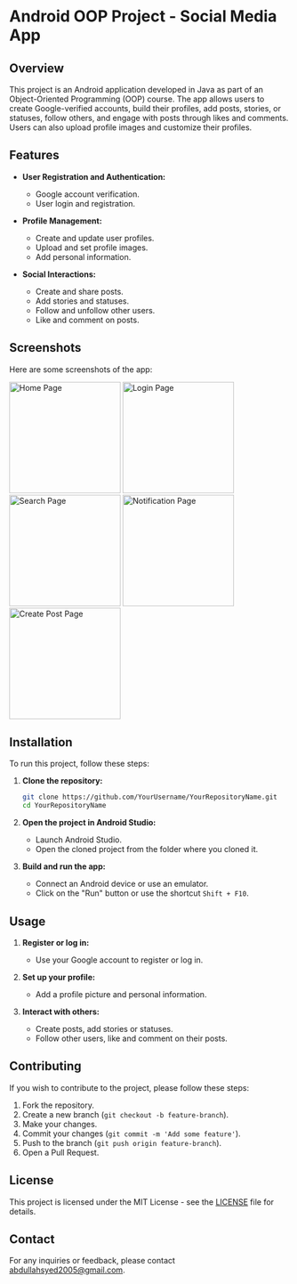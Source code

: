 # Android OOP Project - Social Media App

## Overview
This project is an Android application developed in Java as part of an Object-Oriented Programming (OOP) course. The app allows users to create Google-verified accounts, build their profiles, add posts, stories, or statuses, follow others, and engage with posts through likes and comments. Users can also upload profile images and customize their profiles.

## Features
- **User Registration and Authentication:**
  - Google account verification.
  - User login and registration.

- **Profile Management:**
  - Create and update user profiles.
  - Upload and set profile images.
  - Add personal information.

- **Social Interactions:**
  - Create and share posts.
  - Add stories and statuses.
  - Follow and unfollow other users.
  - Like and comment on posts.

## Screenshots
Here are some screenshots of the app:

<p float="left">
  <img src="images/HomePage.png" alt="Home Page" width="200" />
  <img src="images/LoginPage.png" alt="Login Page" width="200" />
  <img src="images/SearchPage.png" alt="Search Page" width="200" />
  <img src="images/NotificationPage.png" alt="Notification Page" width="200" />
  <img src="images/CreatePostPage.png" alt="Create Post Page" width="200" />
</p>

## Installation
To run this project, follow these steps:

1. **Clone the repository:**
    ```bash
    git clone https://github.com/YourUsername/YourRepositoryName.git
    cd YourRepositoryName
    ```

2. **Open the project in Android Studio:**
    - Launch Android Studio.
    - Open the cloned project from the folder where you cloned it.

3. **Build and run the app:**
    - Connect an Android device or use an emulator.
    - Click on the "Run" button or use the shortcut `Shift + F10`.

## Usage
1. **Register or log in:**
    - Use your Google account to register or log in.

2. **Set up your profile:**
    - Add a profile picture and personal information.

3. **Interact with others:**
    - Create posts, add stories or statuses.
    - Follow other users, like and comment on their posts.

## Contributing
If you wish to contribute to the project, please follow these steps:

1. Fork the repository.
2. Create a new branch (`git checkout -b feature-branch`).
3. Make your changes.
4. Commit your changes (`git commit -m 'Add some feature'`).
5. Push to the branch (`git push origin feature-branch`).
6. Open a Pull Request.

## License
This project is licensed under the MIT License - see the [LICENSE](LICENSE) file for details.

## Contact
For any inquiries or feedback, please contact [abdullahsyed2005@gmail.com](mailto:abdullahsyed2005@gmail.com).
